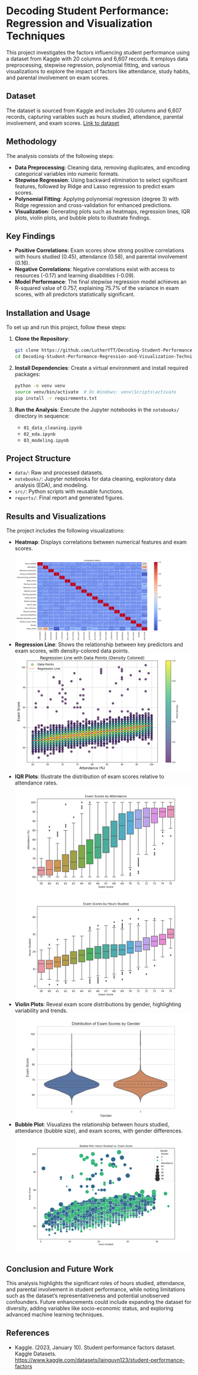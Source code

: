 # Decoding Student Performance: Regression and Visualization Techniques

This project investigates the factors influencing student performance using a dataset from Kaggle with 20 columns and 6,607 records. It employs data preprocessing, stepwise regression, polynomial fitting, and various visualizations to explore the impact of factors like attendance, study habits, and parental involvement on exam scores.


## Dataset

The dataset is sourced from Kaggle and includes 20 columns and 6,607 records, capturing variables such as hours studied, attendance, parental involvement, and exam scores. [Link to dataset](https://www.kaggle.com/datasets/lainguyn123/student-performance-factors)

## Methodology

The analysis consists of the following steps:

- **Data Preprocessing**: Cleaning data, removing duplicates, and encoding categorical variables into numeric formats.
- **Stepwise Regression**: Using backward elimination to select significant features, followed by Ridge and Lasso regression to predict exam scores.
- **Polynomial Fitting**: Applying polynomial regression (degree 3) with Ridge regression and cross-validation for enhanced predictions.
- **Visualization**: Generating plots such as heatmaps, regression lines, IQR plots, violin plots, and bubble plots to illustrate findings.

## Key Findings

- **Positive Correlations**: Exam scores show strong positive correlations with hours studied (0.45), attendance (0.58), and parental involvement (0.16).
- **Negative Correlations**: Negative correlations exist with access to resources (-0.17) and learning disabilities (-0.09).
- **Model Performance**: The final stepwise regression model achieves an R-squared value of 0.757, explaining 75.7% of the variance in exam scores, with all predictors statistically significant.

## Installation and Usage

To set up and run this project, follow these steps:

1. **Clone the Repository**:
   ```bash
   git clone https://github.com/LutherYTT/Decoding-Student-Performance-Regression-and-Visualization-Techniques.git
   cd Decoding-Student-Performance-Regression-and-Visualization-Techniques
   ```

2. **Install Dependencies**:
   Create a virtual environment and install required packages:
   ```bash
   python -m venv venv
   source venv/bin/activate  # On Windows: venv\Scripts\activate
   pip install -r requirements.txt
   ```

3. **Run the Analysis**:
   Execute the Jupyter notebooks in the `notebooks/` directory in sequence:
   - `01_data_cleaning.ipynb`
   - `02_eda.ipynb`
   - `03_modeling.ipynb`

## Project Structure

- `data/`: Raw and processed datasets.
- `notebooks/`: Jupyter notebooks for data cleaning, exploratory data analysis (EDA), and modeling.
- `src/`: Python scripts with reusable functions.
- `reports/`: Final report and generated figures.

## Results and Visualizations

The project includes the following visualizations:

- **Heatmap**: Displays correlations between numerical features and exam scores.
  ![Correlation Heatmap](https://github.com/LutherYTT/Decoding-Student-Performance-Regression-and-Visualization-Techniques/blob/main/reports/figures/correlation_heatmap.png)
- **Regression Line**: Shows the relationship between key predictors and exam scores, with density-colored data points.
  ![Regression Line](https://github.com/LutherYTT/Decoding-Student-Performance-Regression-and-Visualization-Techniques/blob/main/reports/figures/regression_line.png)
- **IQR Plots**: Illustrate the distribution of exam scores relative to attendance rates.
  ![Attendance IQR Plot](https://github.com/LutherYTT/Decoding-Student-Performance-Regression-and-Visualization-Techniques/blob/main/reports/figures/boxplot_attendance.png)
  ![Hours_Studied IQR Plot](https://github.com/LutherYTT/Decoding-Student-Performance-Regression-and-Visualization-Techniques/blob/main/reports/figures/boxplot_hours_studied.png)
- **Violin Plots**: Reveal exam score distributions by gender, highlighting variability and trends.
  ![Violin Plot](https://github.com/LutherYTT/Decoding-Student-Performance-Regression-and-Visualization-Techniques/blob/main/reports/figures/violin_plot.png)
- **Bubble Plot**: Visualizes the relationship between hours studied, attendance (bubble size), and exam scores, with gender differences.
  ![Bubble Plot](https://github.com/LutherYTT/Decoding-Student-Performance-Regression-and-Visualization-Techniques/blob/main/reports/figures/bubble_plot.png)

## Conclusion and Future Work

This analysis highlights the significant roles of hours studied, attendance, and parental involvement in student performance, while noting limitations such as the dataset’s representativeness and potential unobserved confounders. Future enhancements could include expanding the dataset for diversity, adding variables like socio-economic status, and exploring advanced machine learning techniques.

## References

- Kaggle. (2023, January 10). Student performance factors dataset. Kaggle Datasets. https://www.kaggle.com/datasets/lainguyn123/student-performance-factors
